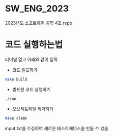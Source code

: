 # SW_ENG_2023

2023년도 소프트웨어 공학 4조 repo

# 코드 실행하는법

터미널 열고 아래와 같이 입력

- 코드 빌드하기

```bash
make build
```

- 빌드한 코드 실행하기

```bash
./run
```

- 오브젝트파일 제거하기

```bash
make clean
```

input.txt를 수정하여 새로운 테스트케이스를 만들 수 있음
